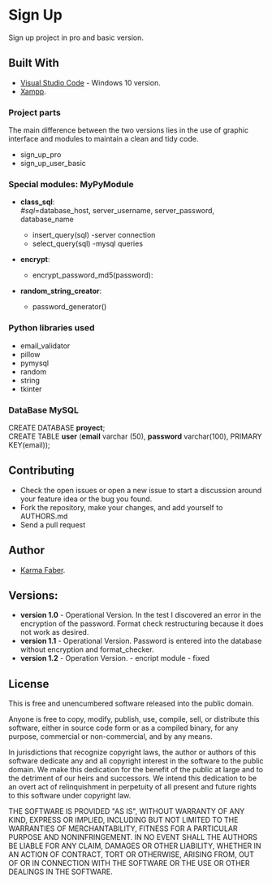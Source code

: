 # Sign Up 

Sign up project in pro and basic version.

## Built With

* [Visual Studio Code](https://code.visualstudio.com/) - Windows 10 version.  
* [Xampp](https://www.apachefriends.org/es/index.html). 

### Project parts
The main difference between the two versions lies in the use of graphic interface and modules to maintain a clean and tidy code.
* sign_up_pro
* sign_up_user_basic

### Special modules: MyPyModule
* <b>class_sql</b>:
<br/><i>#sql</i>=database_host, server_username, server_password, database_name
     - insert_query(sql) -server connection
     - select_query(sql) -mysql queries
* <b>encrypt</b>:
     - encrypt_password_md5(password):

* <b>random_string_creator</b>:
     - password_generator()


### Python libraries used
* email_validator
* pillow
* pymysql
* random
* string
* tkinter


### DataBase MySQL
CREATE DATABASE <b>proyect</b>;
<br/>CREATE TABLE <b>user</b> (<b>email</b> varchar (50), <b>password</b> varchar(100), PRIMARY KEY(email));

## Contributing

* Check the open issues or open a new issue to start a discussion around your feature idea or the bug you found.
* Fork the repository, make your changes, and add yourself to AUTHORS.md
* Send a pull request

## Author

* [Karma Faber](https://www.linkedin.com/in/maria-zolotarova/). 

## Versions:
* <b>version 1.0</b> - Operational Version. In the test I discovered an error in the encryption of the password. Format check restructuring because it does not work as desired.
* <b>version 1.1</b> - Operational Version. Password is entered into the database without encryption and format_checker.
* <b>version 1.2</b> - Operation Version.  - encript module - fixed

## License

This is free and unencumbered software released into the public domain.

Anyone is free to copy, modify, publish, use, compile, sell, or distribute this software, either in source code form or as a compiled binary, for any purpose, commercial or non-commercial, and by any means.

In jurisdictions that recognize copyright laws, the author or authors of this software dedicate any and all copyright interest in the software to the public domain. We make this dedication for the benefit of the public at large and to the detriment of our heirs and successors. We intend this dedication to be an overt act of relinquishment in perpetuity of all present and future rights to this software under copyright law.

THE SOFTWARE IS PROVIDED "AS IS", WITHOUT WARRANTY OF ANY KIND, EXPRESS OR IMPLIED, INCLUDING BUT NOT LIMITED TO THE WARRANTIES OF MERCHANTABILITY, FITNESS FOR A PARTICULAR PURPOSE AND NONINFRINGEMENT. IN NO EVENT SHALL THE AUTHORS BE LIABLE FOR ANY CLAIM, DAMAGES OR OTHER LIABILITY, WHETHER IN AN ACTION OF CONTRACT, TORT OR OTHERWISE, ARISING FROM, OUT OF OR IN CONNECTION WITH THE SOFTWARE OR THE USE OR OTHER DEALINGS IN THE SOFTWARE.



